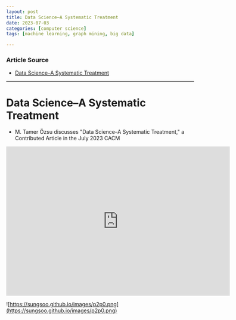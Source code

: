 ```yaml
---
layout: post
title: Data Science–A Systematic Treatment  
date: 2023-07-03
categories: [computer science]
tags: [machine learning, graph mining, big data]

---
```


### Article Source

* [Data Science–A Systematic Treatment](https://www.youtube.com/watch?v=m9XecEc9yGw)


---

# Data Science–A Systematic Treatment


* M. Tamer Özsu discusses "Data Science–A Systematic Treatment," a Contributed Article in the July 2023 CACM

<iframe width="600" height="400" src="https://www.youtube.com/embed/m9XecEc9yGw" title="YouTube video player" frameborder="0" allow="accelerometer; autoplay; clipboard-write; encrypted-media; gyroscope; picture-in-picture; web-share" allowfullscreen></iframe>

![https://sungsoo.github.io/images/p2p0.png](https://sungsoo.github.io/images/p2p0.png)